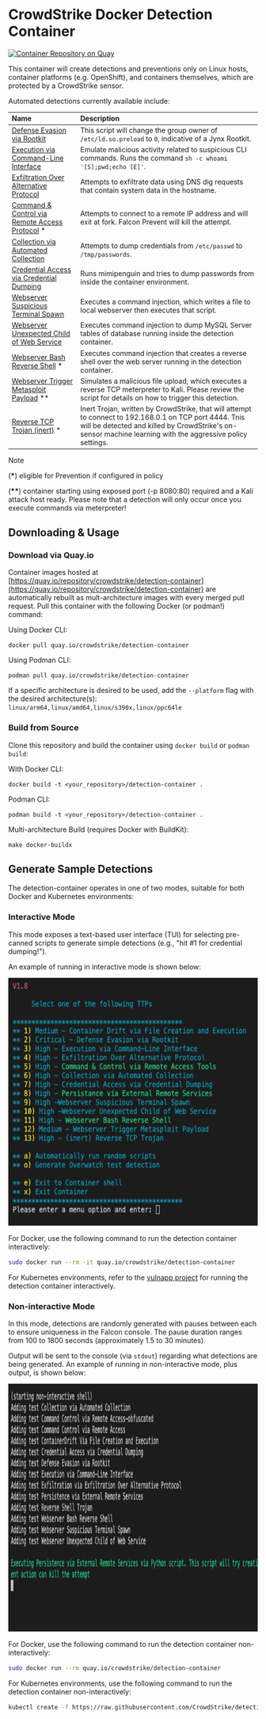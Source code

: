 # CrowdStrike Docker Detection Container

[![Container Repository on Quay](https://quay.io/repository/crowdstrike/detection-container/status "Container Repository on Quay")](https://quay.io/repository/crowdstrike/detection-container)

This container will create detections and preventions only on Linux hosts, container platforms (e.g. OpenShift), and containers themselves, which are protected by a CrowdStrike sensor.

Automated detections currently available include:

| Name | Description |
|:-----|:------------|
| [Defense Evasion via Rootkit](https://github.com/CrowdStrike/detection-container/blob/main/bin/Defense_Evasion_via_Rootkit.sh) | This script will change the group owner of `/etc/ld.so.preload` to `0`, indicative of a Jynx Rootkit. |
| [Execution via Command-Line Interface](https://github.com/CrowdStrike/detection-container/blob/main/bin/Execution_via_Command-Line_Interface.sh) | Emulate malicious activity related to suspicious CLI commands. Runs the command `sh -c whoami '[S];pwd;echo [E]'`.|
| [Exfiltration Over Alternative Protocol](https://github.com/CrowdStrike/detection-container/blob/main/bin/Exfiltration_via_Exfiltration_Over_Alternative_Protocol.sh) | Attempts to exfiltrate data using DNS dig requests that contain system data in the hostname. |
| [Command & Control via Remote Access Protocol](https://github.com/CrowdStrike/detection-container/blob/main/bin/Command_Control_via_Remote_Access.sh) \* | Attempts to connect to a remote IP address and will exit at fork. Falcon Prevent will kill the attempt. |
| [Collection via Automated Collection](https://github.com/CrowdStrike/detection-container/blob/main/bin/Collection_via_Automated_Collection.sh) | Attempts to dump credentials from `/etc/passwd` to `/tmp/passwords`. |
| [Credential Access via Credential Dumping](https://github.com/CrowdStrike/detection-container/blob/main/bin/Credential_Access_via_Credential_Dumping.sh) | Runs mimipenguin and tries to dump passwords from inside the container environment. |
| [Webserver Suspicious Terminal Spawn](https://github.com/CrowdStrike/detection-container/blob/main/bin/Webserver_Suspicious_Terminal_Spawn.sh) | Executes a command injection, which writes a file to local webserver then executes that script. |
| [Webserver Unexpected Child of Web Service](https://github.com/CrowdStrike/detection-container/blob/main/bin/Webserver_Unexpected_Child_of_Web_Service.sh) |Executes command injection to dump MySQL Server tables of database running inside the detection container. |
| [Webserver Bash Reverse Shell](https://github.com/CrowdStrike/detection-container/blob/main/bin/Webserver_Bash_Reverse_Shell.sh) \* | Executes command injection that creates a reverse shell over the web server running in the detection container. |
| [Webserver Trigger Metasploit Payload](https://github.com/CrowdStrike/detection-container/blob/main/bin/metasploit/Webserver_Trigger_Metasploit_Payload.sh) \*\* | Simulates a malicious file upload, which executes a reverse TCP meterpreter to Kali. Please review the script for details on how to trigger this detection. |
| [Reverse TCP Trojan (inert)](https://github.com/CrowdStrike/detection-container/blob/main/bin/Reverse_Shell_Trojan.sh) \* | Inert Trojan, written by CrowdStrike, that will attempt to connect to 192.168.0.1 on TCP port 4444. Tnis will be detected and killed by CrowdStrike's on-sensor machine learning with the aggressive policy settings. |

> [!NOTE]
> (**\***) eligible for Prevention if configured in policy
>
> (**\*\***) container starting using exposed port (-p 8080:80) required and a Kali attack host ready. Please note that a detection will only occur once you execute commands via meterpreter!

## Downloading & Usage

### Download via Quay.io

Container images hosted at [https://quay.io/repository/crowdstrike/detection-container](https://quay.io/repository/crowdstrike/detection-container) are automatically rebuilt as mult-architecture images with every merged pull request. Pull this container with the following Docker (or podman!) command:

Using Docker CLI:

```shell
docker pull quay.io/crowdstrike/detection-container
```

Using Podman CLI:

```shell
podman pull quay.io/crowdstrike/detection-container
```

If a specific architecture is desired to be used, add the `--platform` flag with the desired architecture(s): `linux/arm64,linux/amd64,linux/s390x,linux/ppc64le`

### Build from Source

Clone this repository and build the container using ``docker build`` or ``podman build``:

With Docker CLI:

```shell
docker build -t <your_repository>/detection-container .
```

Podman CLI:

```shell
podman build -t <your_repository>/detection-container .
```

Multi-architecture Build (requires Docker with BuildKit):

```shell
make docker-buildx
```

## Generate Sample Detections

The detection-container operates in one of two modes, suitable for both Docker and Kubernetes environments:

### Interactive Mode

This mode exposes a text-based user interface (TUI) for selecting pre-canned scripts to generate simple detections (e.g., "hit #1 for credential dumping!").

An example of running in interactive mode is shown below:

<img src="docs/images/cli-interface.png" alt="detection-container Text User Interface" width=600 height=500>

For Docker, use the following command to run the detection container interactively:

```bash
sudo docker run --rm -it quay.io/crowdstrike/detection-container
```

For Kubernetes environments, refer to the [vulnapp project](https://github.com/CrowdStrike/vulnapp) for running the detection container interactively.

### Non-interactive Mode

In this mode, detections are randomly generated with pauses between each to ensure uniqueness in the Falcon console. The pause duration ranges from 100 to 1800 seconds (approximately 1.5 to 30 minutes).

Output will be sent to the console (via ``stdout``) regarding what detections are being generated. An example of running in non-interactive mode, plus output, is shown below:

<img src="docs/images/non-interactive.png" alt="non-interactive mode" width="700" height="500">

For Docker, use the following command to run the detection container non-interactively:

```bash
sudo docker run --rm quay.io/crowdstrike/detection-container
```

For Kubernetes environments, use the following command to run the detection container non-interactively:

```bash
kubectl create -f https://raw.githubusercontent.com/CrowdStrike/detection-container/main/detections.example.yaml
```
